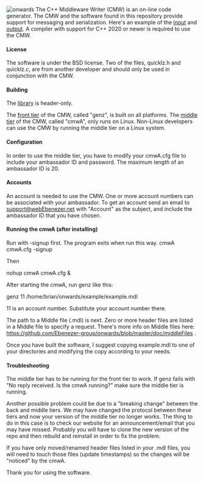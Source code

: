 ![onwards](https://github.com/Ebenezer-group/onwards/actions/workflows/main.yml/badge.svg)
The C++ Middleware Writer (CMW) is an on-line code generator.  The CMW
and the software found in this repository provide support for messaging
and serialization.  Here's an example
of the [input](https://github.com/Ebenezer-group/onwards/blob/master/example/example.mdl)
and [output](https://github.com/Ebenezer-group/onwards/blob/master/example/example.mdl.hh).
 A compiler with support for C++ 2020 or newer is required to use the CMW.

#### License
The software is under the BSD license.  Two of the files, quicklz.h
and quicklz.c, are from another developer and should only be used in
conjunction with the CMW.

#### Building
The
[library](https://github.com/Ebenezer-group/onwards/blob/master/src)
is header-only.

The [front tier](https://github.com/Ebenezer-group/onwards/blob/master/src/tiers/front/genz.cc)
of the CMW, called "genz", is built on all platforms.  The
[middle tier](https://github.com/Ebenezer-group/onwards/blob/master/src/tiers/cmwA.cc)
of the CMW, called "cmwA", only runs on Linux.  Non-Linux developers
can use the CMW by running the middle tier on a Linux system.

#### Configuration
In order to use the middle tier, you have to modify your cmwA.cfg file
to include your ambassador ID and password. The maximum length of an
ambassador ID is 20.

#### Accounts
An account is needed to use the CMW.  One or more account numbers can
be associated with your ambassador.  To get an account send an
email to support@webEbenezer.net with "Account" as the subject, and
include the ambassador ID that you have chosen.


#### Running the cmwA (after installing)

Run with -signup first.  The program exits when run this way.
cmwA cmwA.cfg -signup

Then 

nohup cmwA cmwA.cfg &

After starting the cmwA, run genz like this:

genz 11 /home/brian/onwards/example/example.mdl

11 is an account number.  Substitute your account number there.

The path to a Middle file (.mdl) is next.  Zero or more header
files are listed in a Middle file to specify a request.  There's
more info on Middle files here:
https://github.com/Ebenezer-group/onwards/blob/master/doc/middleFiles
.

Once you have built the software, I suggest copying example.mdl
to one of your directories and modifying the copy according to
your needs.


#### Troubleshooting
The middle tier has to be running for the front tier to work.
If genz fails with "No reply received.  Is the cmwA running?"
make sure the middle tier is running.

Another possible problem could be due to a "breaking change"
between the back and middle tiers.  We may have changed the
protocol between these tiers and now your version of the
middle tier no longer works.  The thing to do in this case
is to check our website for an announcement/email that you
may have missed.  Probably you will have to clone the new
version of the repo and then rebuild and reinstall in order
to fix the problem.

If you have only moved/renamed header files listed in your
.mdl files, you will need to touch those files (update
timestamps) so the changes will be "noticed" by the cmwA.


Thank you for using the software.
